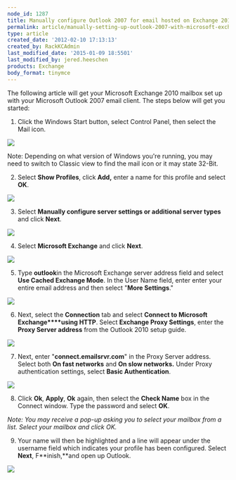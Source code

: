 ```yaml
---
node_id: 1287
title: Manually configure Outlook 2007 for email hosted on Exchange 2010
permalink: article/manually-setting-up-outlook-2007-with-microsoft-exchange-2010
type: article
created_date: '2012-02-10 17:13:13'
created_by: RackKCAdmin
last_modified_date: '2015-01-09 18:5501'
last_modified_by: jered.heeschen
products: Exchange
body_format: tinymce
---
```


The following article will get your Microsoft Exchange 2010 mailbox set
up with your Microsoft Outlook 2007 email client. The steps below will
get you started: 

1. Click the Windows Start button, select Control Panel, then select
the Mail icon.

![](http://c965993.r93.cf2.rackcdn.com/(E%26A)Outlook2010ExchangeTwo.png) 

Note: Depending on what version of Windows you're running, you may need
to switch to Classic view to find the mail icon or it may state 32-Bit.

2. Select **Show Profiles**, click **Add,** enter a name for this
profile and select **OK**.

![](http://c965993.r93.cf2.rackcdn.com/(E%26A)Outlook2010Exchange4.png) 

3. Select **Manually configure server settings or additional server
types** and click **Next**.

![](http://c965993.r93.cf2.rackcdn.com/(E%26A)Outlook2010Exchange50.png) 

4. Select **Microsoft Exchange** and click **Next**.

![](http://c965993.r93.cf2.rackcdn.com/(E%26A)Outlook2010Exchange6.png) 

5. Type **outlook**in the Microsoft Exchange server address field and
select **Use Cached Exchange Mode**. In the User Name field, enter enter
your entire email address and then select "**More Settings**."

![](http://c4413634.r34.cf2.rackcdn.com/(E%26A)Outlook2010WithExchange2010.png) 

6. Next, select the **Connection** tab and select **Connect to
Microsoft Exchange****using HTTP**. Select **Exchange Proxy Settings**,
enter the **Proxy Server address** from the Outlook 2010 setup guide.

![](http://c965993.r93.cf2.rackcdn.com/(E%26A)Outlook2010Exchange8.png) 

7. Next, enter "**connect.emailsrvr.com**" in the Proxy Server address.
Select both **On fast networks** and **On slow networks.** Under Proxy
authentication settings, select **Basic Authentication**.

![](http://c4413634.r34.cf2.rackcdn.com/(E%26A)Outlook2010WithExchange20102.png) 

8. Click **Ok**, **Apply**, **Ok** again, then select the **Check
Name** box in the Connect window. Type the password and select **OK**.

*Note: You may receive a pop-up asking you to select your mailbox from a
list. Select your mailbox and click OK.* 

9. Your name will then be highlighted and a line will appear under the
username field which indicates your profile has been configured. Select
**Next**, F**inish,**and open up Outlook.

![](/knowledge_center/sites/default/files/field/image/image8.png)


